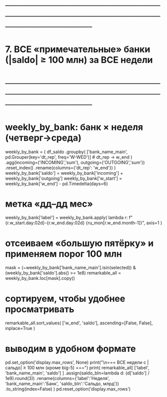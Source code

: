 # ────────────────────────────────────────────────────────────────
# 7. ВСЕ «примечательные» банки (|saldo| ≥ 100 млн) за ВСЕ недели
# ────────────────────────────────────────────────────────────────

# weekly_by_bank: банк × неделя  (четверг→среда)
weekly_by_bank = (
    df_saldo
      .groupby(
          ['bank_name_main',
           pd.Grouper(key='dt_rep', freq='W-WED')]        # dt_rep → w_end
      )
      .agg(incoming=('INCOMING','sum'),
           outgoing=('OUTGOING','sum'))
      .reset_index()
      .rename(columns={'dt_rep': 'w_end'})
)
weekly_by_bank['saldo']   = weekly_by_bank['incoming'] + weekly_by_bank['outgoing']
weekly_by_bank['w_start'] = weekly_by_bank['w_end'] - pd.Timedelta(days=6)

# метка «дд–дд мес»
weekly_by_bank['label'] = weekly_by_bank.apply(
    lambda r: f"{r.w_start.day:02d}-{r.w_end.day:02d} {ru_mon[r.w_end.month-1]}",
    axis=1
)

# отсеиваем «большую пятёрку» и применяем порог 100 млн
mask = (~weekly_by_bank['bank_name_main'].isin(selected)) & \
       (weekly_by_bank['saldo'].abs() >= 1e8)
remarkable_all = weekly_by_bank.loc[mask].copy()

# сортируем, чтобы удобнее просматривать
remarkable_all.sort_values(
    ['w_end', 'saldo'], ascending=[False, False], inplace=True
)

# выводим в удобном формате
pd.set_option('display.max_rows', None)
print("\n=== ВСЕ недели с |сальдо| ≥ 100 млн (кроме big-5) ===")
print(
    remarkable_all[
        ['label', 'bank_name_main', 'saldo']
    ]
    .assign(saldo_bln=lambda d: (d['saldo'] / 1e9).round(3))
    .rename(columns={'label':'Неделя', 'bank_name_main':'Банк', 'saldo_bln':'Сальдо, млрд'})
    .to_string(index=False)
)
pd.reset_option('display.max_rows')
